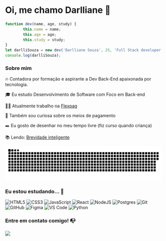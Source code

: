 # Oi, me chamo Darlliane 👋

```javascript
function dev(name, age, study) {
        this.name = name;
        this.age = age;
        this.study = study;
}
let darlliSouza = new dev('Darlliane Souza', 25, 'Full Stack developer');
console.log(darlliSouza);
```

### Sobre mim

🔥 Contadora por formação e aspirante a Dev Back-End apaixonada por tecnologia.

🎓 Eu estudo Desenvolvimento de Software com Foco em Back-end

👨‍💻 Atualmente trabalho na [Flexpag](https://flexpag.com/)

🔎 Também sou curiosa sobre os meios de pagamento

✒️ Eu gosto de desenhar no meu tempo livre (fiz curso quando criança)

📚 Lendo: [Brevidade inteligente](https://www.amazon.com.br/Brevidade-inteligente-poder-poucas-palavras/dp/6555646659/ref=asc_df_6555646659/?tag=googleshopp00-20&linkCode=df0&hvadid=647541500350&hvpos=&hvnetw=g&hvrand=9380680134921859369&hvpone=&hvptwo=&hvqmt=&hvdev=c&hvdvcmdl=&hvlocint=&hvlocphy=9047761&hvtargid=pla-2199743763814&psc=1)

![snake gif](https://github.com/Darllisouza/Darllisouza/blob/output/github-contribution-grid-snake.svg)  


### Eu estou estudando... 🧩

![HTML5](https://img.shields.io/badge/html5-%23E34F26.svg?style=for-the-badge&logo=html5&logoColor=white)
![CSS3](https://img.shields.io/badge/css3-%231572B6.svg?style=for-the-badge&logo=css3&logoColor=white)
![JavaScript](https://img.shields.io/badge/javascript-%23323330.svg?style=for-the-badge&logo=javascript&logoColor=%23F7DF1E)
![React](https://img.shields.io/badge/react-%2320232a.svg?style=for-the-badge&logo=react&logoColor=%2361DAFB)
![NodeJS](https://img.shields.io/badge/node.js-6DA55F?style=for-the-badge&logo=node.js&logoColor=white)
![Postgres](https://img.shields.io/badge/postgres-%23316192.svg?style=for-the-badge&logo=postgresql&logoColor=white)
![Git](https://img.shields.io/badge/git-%23F05033.svg?style=for-the-badge&logo=git&logoColor=white)
![GitHub](https://img.shields.io/badge/github-%23121011.svg?style=for-the-badge&logo=github&logoColor=white)
![Figma](https://img.shields.io/badge/figma-%23F24E1E.svg?style=for-the-badge&logo=figma&logoColor=white)
![VS Code](https://img.shields.io/badge/VS%20Code-0078d7.svg?style=for-the-badge&logo=visual-studio-code&logoColor=white)
![Python](https://img.shields.io/badge/python-6DA55F?style=for-the-badge&logo=python&logoColor=white)

### Entre em contato comigo! 📭

<a href="https://www.linkedin.com/in/darllianesouza/" target="_blank"><img src="https://img.shields.io/badge/-LinkedIn-%230077B5?style=for-the-badge&logo=linkedin&logoColor=white" target="_blank"></a>   
</div>
